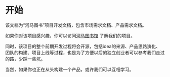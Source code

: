 开始
========================
该文档为“河马图书”项目开发文档，包含市场需求文档、产品需求文档。

如果你对该项目感兴趣，你可以访问[河马图书馆](http:hippou.cc/) 了解我们的项目。

同时，该项目的整个前期开发过程将会开源，包括idea的来源、产品思路演化、团队的构建、项目上线等过程，也是为了方便以后的独立创业者可以参考我们走过的路，少踩一些坑。

当然，如果你也正在从头构建一个产品，或许我们可以互相学习。
